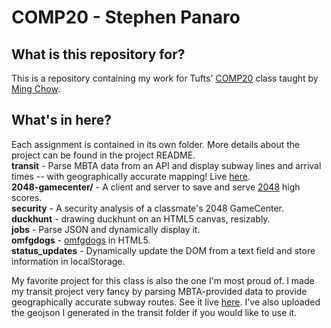 COMP20 - Stephen Panaro
=======================

## What is this repository for?
This is a repository containing my work for Tufts' [COMP20](http://cs.tufts.edu/comp/20/) class taught by [Ming Chow](http://www.cs.tufts.edu/~mchow).  

## What's in here?
Each assignment is contained in its own folder. More details about the project can be found in the project README.  
**transit** - Parse MBTA data from an API and display subway lines and arrival times -- with geographically accurate mapping! Live [here](http://tuftsdev.github.io/comp20-spanaro/transit/).   
**2048-gamecenter/** - A client and server to save and serve [2048](http://gabrielecirulli.github.io/2048/) high scores.  
**security** - A security analysis of a classmate's 2048 GameCenter.
**duckhunt** - drawing duckhunt on an HTML5 canvas, resizably.  
**jobs** - Parse JSON and dynamically display it.  
**omfgdogs** - [omfgdogs](http://www.omfgdogs.com/) in HTML5.  
**status_updates** - Dynamically update the DOM from a text field and store information in localStorage.  

My favorite project for this class is also the one I'm most proud of. I made my transit project very fancy by parsing MBTA-provided data to provide geographically accurate subway routes. See it live [here](http://tuftsdev.github.io/comp20-spanaro/transit/). I've also uploaded the geojson I generated in the transit folder if you would like to use it.  